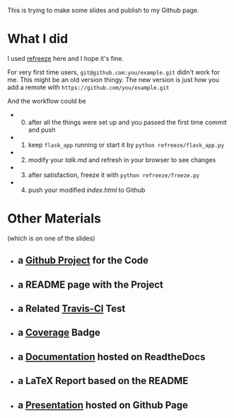 This is trying to make some slides and publish to my Github page.

# What I did
I used [refreeze](https://github.com/bast/refreeze) here and I hope it's fine.

For very first time users, `git@github.com:you/example.git` didn't work for me.
This might be an old version thingy.
The new version is just how you add a remote with `https://github.com/you/example.git`

And the workflow could be
- 0. after all the things were set up and you passed the first time commit and push
- 1. keep `flask_app` running or start it by `python refreeze/flask_app.py`
- 2. modify your *talk.md* and refresh in your browser to see changes
- 3. after satisfaction, freeze it with `python refreeze/freeze.py`
- 4. push your modified *index.html* to Github

# Other Materials
(which is on one of the slides)
- ## a [Github Project](https://github.com/easyt0re/comppy18Proj) for the Code
- ## a README page with the Project
- ## a Related [Travis-CI](https://travis-ci.org/easyt0re/comppy18Proj) Test
- ## a [Coverage](https://coveralls.io/github/easyt0re/comppy18Proj) Badge
- ## a [Documentation](https://readthedocs.org/projects/comppy18proj) hosted on ReadtheDocs
- ## a LaTeX Report based on the README
- ## a [Presentation](https://easyt0re.github.io/comppy18Slides) hosted on Github Page
